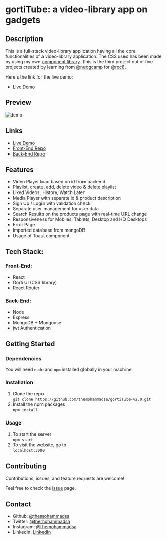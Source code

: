 
# gortiTube: a video-library app on gadgets

## Description 
This is a full-stack video-library application having all the core functionalities of a video-library application. The CSS used has been made by using my own [component library](https://gorti.netlify.app/).
This is the third project out of five projects created by learning from [@neogcamp](https://neog.camp/) for [@roc8](https://www.roc8.careers/).

Here's the link for the live demo:
- [Live Demo](https://gortitube.netlify.app/)

## Preview 

![demo](/demo.gif)

## Links

- [Live Demo](https://gortitube.netlify.app/)
- [Front-End Repo](https://github.com/themohammadsa/gortiTube-v2.0)
- [Back-End Repo](https://github.com/themohammadsa/gortiTube-backend)

## Features

- Video Player load based on id from backend
- Playlist, create, add, delete video & delete playlist
- Liked Videos, History, Watch Later
- Media Player with separate Id & product description
- Sign Up / Login with validation check
- Separate user management for user data
- Search Results on the products page with real-time URL change
- Responsiveness for Mobiles, Tablets, Desktop and HD Desktops
- Error Page 
- Imported database from mongoDB
- Usage of Toast component

## Tech Stack:
### Front-End:

- React 
- Gorti UI (CSS library)
- React Router

### Back-End:

- Node
- Express
- MongoDB + Mongoose
- jwt Authentication 


## Getting Started
### Dependencies
You will need `node` and `npm` installed globally in your machine.

### Installation
1. Clone the repo  
```git clone https://github.com/themohammadsa/gortiTube-v2.0.git```  
2. Install the npm packages   
```npm install```

### Usage
1. To start the server  
```npm start```  
2. To visit the website, go to  
```localhost:3000```

## Contributing

Contributions, issues, and feature requests are welcome!   

Feel free to check the [issue](https://github.com/themohammadsa/gortiTube-v2.0/issues/2) page.



## Contact

- Github: [@themohammadsa](https://github.com/themohammadsa)
- Twitter: [@themohammadsa](https://twitter.com/themohammadsa)
- Instagram: [@themohammadsa](https://www.instagram.com/themohammadsa/)
- LinkedIn: [LinkedIn](https://www.linkedin.com/in/themohammadsa/)
